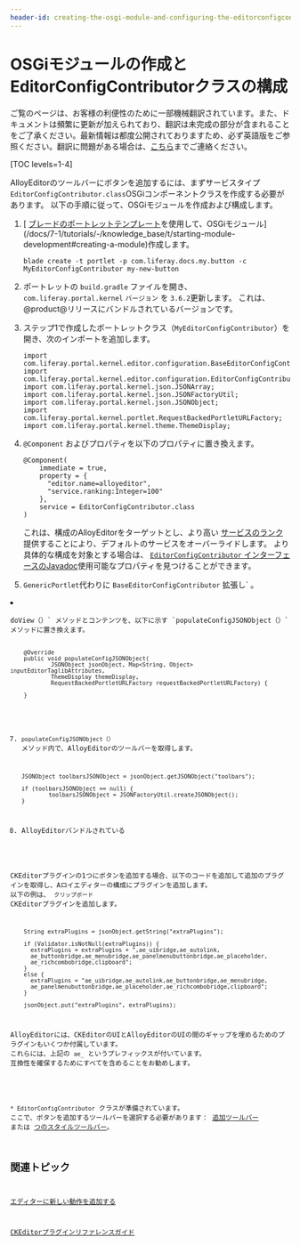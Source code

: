 ```yaml
---
header-id: creating-the-osgi-module-and-configuring-the-editorconfigcontributor
---
```


# OSGiモジュールの作成とEditorConfigContributorクラスの構成

<p class="alert alert-info"><span class="wysiwyg-color-blue120">ご覧のページは、お客様の利便性のために一部機械翻訳されています。また、ドキュメントは頻繁に更新が加えられており、翻訳は未完成の部分が含まれることをご了承ください。最新情報は都度公開されておりますため、必ず英語版をご参照ください。翻訳に問題がある場合は、<a href="mailto:support-content-jp@liferay.com">こちら</a>までご連絡ください。</span></p>

[TOC levels=1-4]

AlloyEditorのツールバーにボタンを追加するには、まずサービスタイプ `EditorConfigContributor.class`OSGiコンポーネントクラスを作成する必要があります。 以下の手順に従って、OSGiモジュールを作成および構成します。

1.  [ [ブレードのポートレットテンプレート](/docs/7-1/reference/-/knowledge_base/r/using-the-portlet-template)を使用して、OSGiモジュール](/docs/7-1/tutorials/-/knowledge_base/t/starting-module-development#creating-a-module)作成します。
   
        blade create -t portlet -p com.liferay.docs.my.button -c 
        MyEditorConfigContributor my-new-button

2.  ポートレットの `build.gradle` ファイルを開き、 `com.liferay.portal.kernel` `バージョン` を `3.6.2`更新します。 これは、@product@リリースにバンドルされているバージョンです。

3.  ステップ1で作成したポートレットクラス（`MyEditorConfigContributor`）を開き、次のインポートを追加します。
   
        import com.liferay.portal.kernel.editor.configuration.BaseEditorConfigContributor;
        import com.liferay.portal.kernel.editor.configuration.EditorConfigContributor;
        import com.liferay.portal.kernel.json.JSONArray;
        import com.liferay.portal.kernel.json.JSONFactoryUtil;
        import com.liferay.portal.kernel.json.JSONObject;
        import com.liferay.portal.kernel.portlet.RequestBackedPortletURLFactory;
        import com.liferay.portal.kernel.theme.ThemeDisplay;

4.  `@Component` およびプロパティを以下のプロパティに置き換えます。
   
        @Component(
            immediate = true,
            property = {
              "editor.name=alloyeditor",
              "service.ranking:Integer=100"
            },
            service = EditorConfigContributor.class  
        )

    これは、構成のAlloyEditorをターゲットとし、より高い [サービスのランク](/docs/7-1/tutorials/-/knowledge_base/t/fundamentals#services)提供することにより、デフォルトのサービスをオーバーライドします。 より具体的な構成を対象とする場合は、 [`EditorConfigContributor` インターフェースのJavadoc](@platform-ref@/7.1-latest/javadocs/portal-kernel/com/liferay/portal/kernel/editor/configuration/EditorConfigContributor.html)使用可能なプロパティを見つけることができます。

5.  `GenericPortlet`代わりに `BaseEditorConfigContributor` 拡張し` 。</p></li>
<li><p spaces-before="0"> <code>doView（）` メソッドとコンテンツを、以下に示す `populateConfigJSONObject（）` メソッドに置き換えます。
   
        @Override
        public void populateConfigJSONObject(
                JSONObject jsonObject, Map<String, Object> inputEditorTaglibAttributes,
                ThemeDisplay themeDisplay,
                RequestBackedPortletURLFactory requestBackedPortletURLFactory) {
       
        }

7.  `populateConfigJSONObject（）` メソッド内で、AlloyEditorのツールバーを取得します。
   
        JSONObject toolbarsJSONObject = jsonObject.getJSONObject("toolbars");
       
        if (toolbarsJSONObject == null) {
                toolbarsJSONObject = JSONFactoryUtil.createJSONObject();
        }

8.  AlloyEditor</a>バンドルされている

CKEditorプラグインの1つにボタンを追加する場合、以下のコードを追加して追加のプラグインを取得し、Aロイエディターの構成にプラグインを追加します。 以下の例は、 `クリップボード` CKEditorプラグインを追加します。</p> 
   
        String extraPlugins = jsonObject.getString("extraPlugins");
       
        if (Validator.isNotNull(extraPlugins)) {
          extraPlugins = extraPlugins + ",ae_uibridge,ae_autolink,
          ae_buttonbridge,ae_menubridge,ae_panelmenubuttonbridge,ae_placeholder,
          ae_richcombobridge,clipboard";
        }
        else {
          extraPlugins = "ae_uibridge,ae_autolink,ae_buttonbridge,ae_menubridge,
          ae_panelmenubuttonbridge,ae_placeholder,ae_richcombobridge,clipboard";
        }
       
        jsonObject.put("extraPlugins", extraPlugins);
       
   
   AlloyEditorには、CKEditorのUIとAlloyEditorのUIの間のギャップを埋めるためのプラグインもいくつか付属しています。 これらには、上記の `ae_` というプレフィックスが付いています。 互換性を確保するためにすべてを含めることをお勧めします。</li> </ol> 
   
   `* EditorConfigContributor` クラスが準備されています。 ここで、ボタンを追加するツールバーを選択する必要があります： [追加ツールバー](/docs/7-1/tutorials/-/knowledge_base/t/adding-a-button-to-the-add-toolbar) または [つのスタイルツールバー](/docs/7-1/tutorials/-/knowledge_base/t/adding-a-button-to-a-styles-toolbar)。
   
   

## 関連トピック

[エディターに新しい動作を追加する](/docs/7-1/tutorials/-/knowledge_base/t/adding-new-behavior-to-an-editor)

[CKEditorプラグインリファレンスガイド](/docs/7-1/reference/-/knowledge_base/r/ckeditor-plugin-reference-guide)
